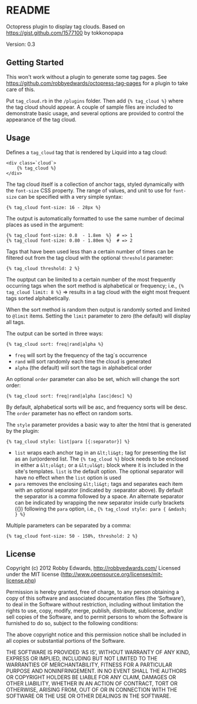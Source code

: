 # README #

Octopress plugin to display tag clouds. Based on https://gist.github.com/1577100 by tokkonopapa

Version: 0.3


## Getting Started #

This won't work without a plugin to generate some tag pages. See https://github.com/robbyedwards/octopress-tag-pages for a plugin to take care of this.

Put `tag_cloud.rb` in the `/plugins` folder. Then add `{% tag_cloud %}` where the tag cloud should appear. A couple of sample files are included to demonstrate basic usage, and several options are provided to control the appearance of the tag cloud.


## Usage #

Defines a `tag_cloud` tag that is rendered by Liquid into a tag cloud:

    <div class=`cloud`>
        {% tag_cloud %}
    </div>

The tag cloud itself is a collection of anchor tags, styled dynamically with the `font-size` CSS property. The range of values, and unit to use for `font-size` can be specified with a very simple syntax:

    {% tag_cloud font-size: 16 - 28px %}

The output is automatically formatted to use the same number of decimal places as used in the argument:

    {% tag_cloud font-size: 0.8  - 1.8em  %}  # => 1
    {% tag_cloud font-size: 0.80 - 1.80em %}  # => 2

Tags that have been used less than a certain number of times can be filtered out from the tag cloud with the optional `threshold` parameter:

    {% tag_cloud threshold: 2 %}

The ouptput can be limited to a certain number of the most frequently occurring tags when the sort method is alphabetical or frequency; i.e., `{% tag_cloud limit: 8 %}` => results in a tag cloud with the eight most frequent tags sorted alphabetically.

When the sort method is random then output is randomly sorted and limited to `@limit` items. Setting the `limit` parameter to zero (the default) will display all tags.

The output can be sorted in three ways:

    {% tag_cloud sort: freq|rand|alpha %}

- `freq` will sort by the frequency of the tag`s occurrence
- `rand` will sort randomly each time the cloud is generated
- `alpha` (the default) will sort the tags in alphabetical order

An optional `order` parameter can also be set, which will change the sort order:

    {% tag_cloud sort: freq|rand|alpha [asc|desc] %}

By default, alphabetical sorts will be asc, and frequency sorts will be desc. The `order` parameter has no effect on random sorts.

The `style` parameter provides a basic way to alter the html that is generated by the plugin:

    {% tag_cloud style: list|para [{:separator}] %}

- `list` wraps each anchor tag in an `&lt;li&gt;` tag for presenting the list as an (un)ordered list. The `{% tag_cloud %}` block needs to be enclosed in either a `&lt;ol&gt;` or a  `&lt;ul&gt;` block where it is included in the site's templates. `list` is the default option. The optional separator will have no effect when the `list` option is used
- `para` removes the enclosing `&lt;li&gt;` tags and separates each item with an optional separator (indicated by :separator above). By default the separator is a comma followed by a space. An alternate separator can be indicated by wrapping the new separator inside curly brackets ({}) following the `para` option, i.e., `{% tag_cloud style: para { &mdash; } %}`

Multiple parameters can be separated by a comma:

    {% tag_cloud font-size: 50 - 150%, threshold: 2 %}


## License #

Copyright (c) 2012 Robby Edwards, http://robbyedwards.com/
Licensed under the MIT license (http://www.opensource.org/licenses/mit-license.php)

Permission is hereby granted, free of charge, to any person obtaining a copy of this software and associated documentation files (the ‘Software’), to deal in the Software without restriction, including without limitation the rights to use, copy, modify, merge, publish, distribute, sublicense, and/or sell copies of the Software, and to permit persons to whom the Software is furnished to do so, subject to the following conditions:

The above copyright notice and this permission notice shall be included in all copies or substantial portions of the Software.

THE SOFTWARE IS PROVIDED ‘AS IS’, WITHOUT WARRANTY OF ANY KIND, EXPRESS OR IMPLIED, INCLUDING BUT NOT LIMITED TO THE WARRANTIES OF MERCHANTABILITY, FITNESS FOR A PARTICULAR PURPOSE AND NONINFRINGEMENT. IN NO EVENT SHALL THE AUTHORS OR COPYRIGHT HOLDERS BE LIABLE FOR ANY CLAIM, DAMAGES OR OTHER LIABILITY, WHETHER IN AN ACTION OF CONTRACT, TORT OR OTHERWISE, ARISING FROM, OUT OF OR IN CONNECTION WITH THE SOFTWARE OR THE USE OR OTHER DEALINGS IN THE SOFTWARE.
